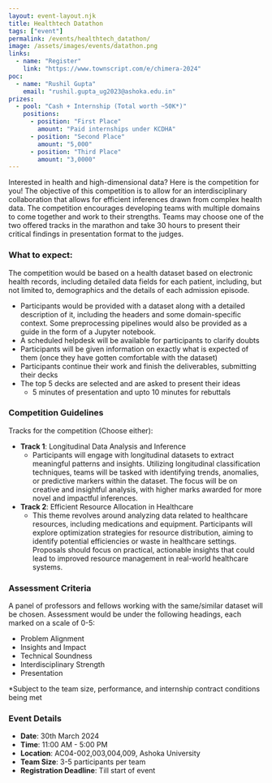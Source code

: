 ```yaml
---
layout: event-layout.njk
title: Healthtech Datathon
tags: ["event"]
permalink: /events/healthtech_datathon/
image: /assets/images/events/datathon.png
links:
  - name: "Register"
    link: "https://www.townscript.com/e/chimera-2024"
poc:
  - name: "Rushil Gupta"
    email: "rushil.gupta_ug2023@ashoka.edu.in"
prizes: 
  - pool: "Cash + Internship (Total worth ~50K*)"
    positions:
      - position: "First Place"
        amount: "Paid internships under KCDHA"
      - position: "Second Place"
        amount: "5,000"
      - position: "Third Place"
        amount: "3,0000"
---
```


Interested in health and high-dimensional data? Here is the competition for you! The objective of this competition is to allow for an interdisciplinary collaboration that allows for efficient inferences drawn from complex health data. The competition encourages developing teams with multiple domains to come together and work to their strengths. Teams may choose one of the two offered tracks in the marathon and take 30 hours to present their critical findings in presentation format to the judges.

### What to expect:
The competition would be based on a health dataset based on electronic health records, including detailed data fields for each patient, including, but not limited to, demographics and the details of each admission episode. 
- Participants would be provided with a dataset along with a detailed description of it, including the headers and some domain-specific context. Some preprocessing pipelines would also be provided as a guide in the form of a Jupyter notebook.
- A scheduled helpdesk will be available for participants to clarify doubts 
- Participants will be given information on exactly what is expected of them (once they have gotten comfortable with the dataset) 
- Participants continue their work and finish the deliverables, submitting their decks
- The top 5 decks are selected and are asked to present their ideas
  - 5 minutes of presentation and upto 10 minutes for rebuttals

### Competition Guidelines
Tracks for the competition (Choose either): 
- **Track 1**: Longitudinal Data Analysis and Inference
  - Participants will engage with longitudinal datasets to extract meaningful patterns and insights. Utilizing longitudinal classification techniques, teams will be tasked with identifying trends, anomalies, or predictive markers within the dataset. The focus will be on creative and insightful analysis, with higher marks awarded for more novel and impactful inferences.
- **Track 2**: Efficient Resource Allocation in Healthcare  
  - This theme revolves around analyzing data related to healthcare resources, including medications and equipment. Participants will explore optimization strategies for resource distribution, aiming to identify potential efficiencies or waste in healthcare settings. Proposals should focus on practical, actionable insights that could lead to improved resource management in real-world healthcare systems.

### Assessment Criteria
A panel of professors and fellows working with the same/similar dataset will be chosen. Assessment would be under the following headings, each marked on a scale of 0-5: 
- Problem Alignment 
- Insights and Impact
- Technical Soundness
- Interdisciplinary Strength 
- Presentation 

*Subject to the team size, performance, and internship contract conditions being met

### Event Details
- **Date**: 30th March 2024
- **Time**: 11:00 AM - 5:00 PM
- **Location**: AC04-002,003,004,009, Ashoka University
- **Team Size**: 3-5 participants per team
- **Registration Deadline**: Till start of event